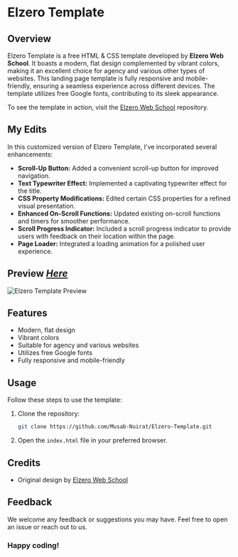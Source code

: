# Elzero Template

## Overview

Elzero Template is a free HTML & CSS template developed by **Elzero Web School**. It boasts a modern, flat design complemented by vibrant colors, making it an excellent choice for agency and various other types of websites. This landing page template is fully responsive and mobile-friendly, ensuring a seamless experience across different devices. The template utilizes free Google fonts, contributing to its sleek appearance.

To see the template in action, visit the [Elzero Web School](https://github.com/ElzeroWebSchool/HTML_And_CSS_Template_Three) repository.

## My Edits

In this customized version of Elzero Template, I've incorporated several enhancements:

- **Scroll-Up Button:** Added a convenient scroll-up button for improved navigation.
- **Text Typewriter Effect:** Implemented a captivating typewriter effect for the title.
- **CSS Property Modifications:** Edited certain CSS properties for a refined visual presentation.
- **Enhanced On-Scroll Functions:** Updated existing on-scroll functions and timers for smoother performance.
- **Scroll Progress Indicator:** Included a scroll progress indicator to provide users with feedback on their location within the page.
- **Page Loader:** Integrated a loading animation for a polished user experience.

## Preview _[Here](https://musab-nuirat.github.io/Elzero-Template/)_

![Elzero Template Preview](/imgs/full-design.png)

## Features

- Modern, flat design
- Vibrant colors
- Suitable for agency and various websites
- Utilizes free Google fonts
- Fully responsive and mobile-friendly

## Usage

Follow these steps to use the template:

1. Clone the repository:

   ```bash
   git clone https://github.com/Musab-Nuirat/Elzero-Template.git
   ```

2. Open the `index.html` file in your preferred browser.

## Credits

- Original design by [Elzero Web School](https://github.com/ElzeroWebSchool/HTML_And_CSS_Template_Three)

## Feedback

We welcome any feedback or suggestions you may have. Feel free to open an issue or reach out to us.

### Happy coding!
